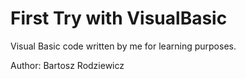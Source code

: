 # First Try with VisualBasic
Visual Basic code written by me for learning purposes.

Author: Bartosz Rodziewicz
